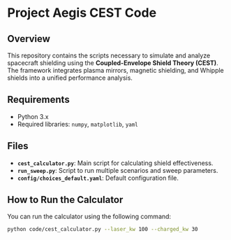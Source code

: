 # Project Aegis CEST Code

## Overview
This repository contains the scripts necessary to simulate and analyze spacecraft shielding using the **Coupled-Envelope Shield Theory (CEST)**. The framework integrates plasma mirrors, magnetic shielding, and Whipple shields into a unified performance analysis.

## Requirements
- Python 3.x
- Required libraries: `numpy`, `matplotlib`, `yaml`

## Files
- **`cest_calculator.py`**: Main script for calculating shield effectiveness.
- **`run_sweep.py`**: Script to run multiple scenarios and sweep parameters.
- **`config/choices_default.yaml`**: Default configuration file.

## How to Run the Calculator
You can run the calculator using the following command:
```bash
python code/cest_calculator.py --laser_kw 100 --charged_kw 30
